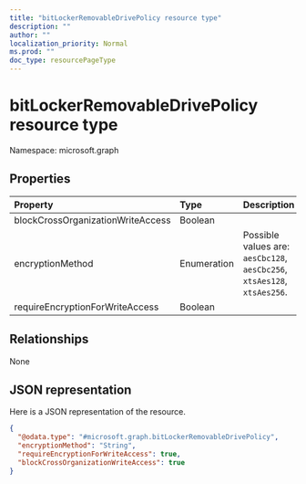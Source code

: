 ```yaml
---
title: "bitLockerRemovableDrivePolicy resource type"
description: ""
author: ""
localization_priority: Normal
ms.prod: ""
doc_type: resourcePageType
---
```


# bitLockerRemovableDrivePolicy resource type


Namespace: microsoft.graph



## Properties
|Property|Type|Description|
|:---|:---|:---|
|blockCrossOrganizationWriteAccess|Boolean||
|encryptionMethod|Enumeration| Possible values are: `aesCbc128`, `aesCbc256`, `xtsAes128`, `xtsAes256`.|
|requireEncryptionForWriteAccess|Boolean||

## Relationships
None

## JSON representation
Here is a JSON representation of the resource.
<!-- {
  "blockType": "resource",
  "@odata.type": "microsoft.graph.bitLockerRemovableDrivePolicy"
}
-->
``` json
{
  "@odata.type": "#microsoft.graph.bitLockerRemovableDrivePolicy",
  "encryptionMethod": "String",
  "requireEncryptionForWriteAccess": true,
  "blockCrossOrganizationWriteAccess": true
}
```

